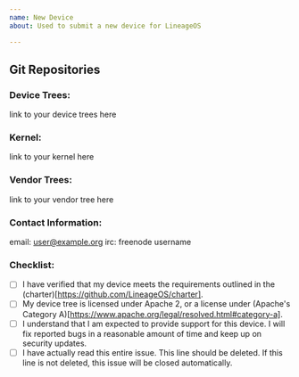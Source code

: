 ```yaml
---
name: New Device
about: Used to submit a new device for LineageOS

---
```


## Git Repositories

### Device Trees:

link to your device trees here

### Kernel:

link to your kernel here

### Vendor Trees:

link to your vendor tree here

### Contact Information:

email: user@example.org
irc: freenode username

### Checklist:

- [ ] I have verified that my device meets the requirements outlined in the (charter)[https://github.com/LineageOS/charter].
- [ ] My device tree is licensed under Apache 2, or a license under (Apache's Category A)[https://www.apache.org/legal/resolved.html#category-a].
- [ ] I understand that I am expected to provide support for this device. I will fix reported bugs in a reasonable amount of time and keep up on security updates.
- [ ] I have actually read this entire issue. This line should be deleted. If this line is not deleted, this issue will be closed automatically.

